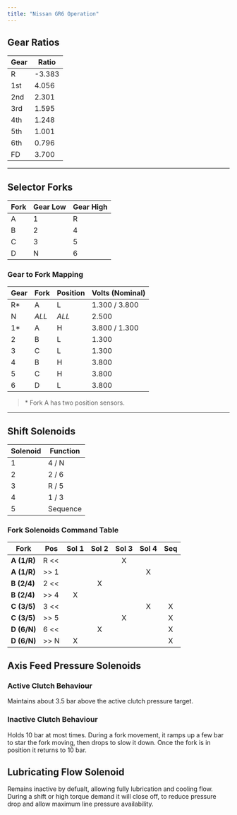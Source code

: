 ```yaml
---
title: "Nissan GR6 Operation"
---
```


## Gear Ratios
| Gear | Ratio  |
| ---- | ------ |
| R	   | -3.383 |
| 1st  | 4.056  |
| 2nd  | 2.301  |
| 3rd  | 1.595  |
| 4th  | 1.248  |
| 5th  | 1.001  |
| 6th  | 0.796  |
| FD   | 3.700  |

---

## Selector Forks
| Fork | Gear Low | Gear High |
| ---- | -------- | --------- |
| A    | 1        | R         |
| B    | 2        | 4         |
| C    | 3        | 5         |
| D    | N        | 6         |

### Gear to Fork Mapping
| Gear | Fork  | Position | Volts (Nominal) |
| ---- | ----- | -------- | ----- |
| R*   | A     | L        | 1.300 / 3.800 |
| N    | *ALL* | *ALL*    | 2.500 |
| 1*   | A     | H        | 3.800 / 1.300 |
| 2    | B     | L        | 1.300 |
| 3    | C     | L        | 1.300 |
| 4    | B     | H        | 3.800 |
| 5    | C     | H        | 3.800 |
| 6    | D     | L        | 3.800 |
> \* Fork A has two position sensors.

--- 

## Shift Solenoids
| Solenoid | Function         |
| -------- | ---------------- |
| 1        | 4 / N            |
| 2        | 2 / 6            |
| 3        | R / 5            |
| 4        | 1 / 3            |
| 5        | Sequence         |

### Fork Solenoids Command Table
| Fork        | Pos  | Sol 1 | Sol 2 | Sol 3 | Sol 4 | Seq |
| ----------- | ---- |:-----:|:-----:|:-----:|:-----:|:---:|
| **A (1/R)** | R << |       |       | X     |       |     |
| **A (1/R)** | >> 1 |       |       |       | X     |     |
| **B (2/4)** | 2 << |       | X     |       |       |     |
| **B (2/4)** | >> 4 | X     |       |       |       |     |
| **C (3/5)** | 3 << |       |       |       | X     | X   |
| **C (3/5)** | >> 5 |       |       | X     |       | X   |
| **D (6/N)** | 6 << |       | X     |       |       | X   |
| **D (6/N)** | >> N | X     |       |       |       | X   |

## Axis Feed Pressure Solenoids
### Active Clutch Behaviour
Maintains about 3.5 bar above the active clutch pressure target.

### Inactive Clutch Behaviour
Holds 10 bar at most times.
During a fork movement, it ramps up a few bar to star the fork moving, then drops to slow it down. Once the fork is in position it returns to 10 bar.

## Lubricating Flow Solenoid
Remains inactive by defualt, allowing fully lubrication and cooling flow.
During a shift or high torque demand it will close off, to reduce pressure drop and allow maximum line pressure availability.